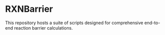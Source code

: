 # RXNBarrier
This repository hosts a suite of scripts designed for comprehensive end-to-end reaction barrier calculations.
